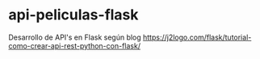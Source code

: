 # api-peliculas-flask
Desarrollo de API's en Flask según blog https://j2logo.com/flask/tutorial-como-crear-api-rest-python-con-flask/
